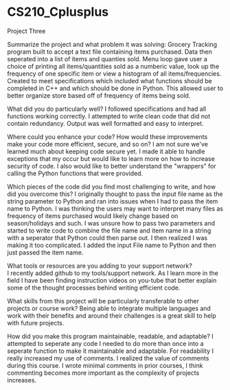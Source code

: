 # CS210_Cplusplus
Project Three

Summarize the project and what problem it was solving:
Grocery Tracking program built to  accept a text file containing items purchased.  Data then seperated into a list of items and quanties sold.  Menu loop gave user a choice of printing all items/quantities sold as a numberic value, look up the frequency of one specific item or view a histogram of all items/frequencies.  Created to meet specifications which included what functions should be completed in C++ and which should be done in Python.  This allowed user to better organize store based off of frequency of items being sold. 

What did you do particularly well?
I followed specifications and had all functions working correctly.  I attempted to write clean code that did not contain redundancy.  Output was well formatted and easy to interpret.  

Where could you enhance your code? How would these improvements make your code more efficient, secure, and so on?
I am not sure we've learned much about keeping code secure yet.  I made it able to handle exceptions that my occur but would like to learn more on how to increase security of code. I also would like to better understand the "wrappers" for calling the Python functions that were provided. 

Which pieces of the code did you find most challenging to write, and how did you overcome this? I originally thought to pass the input file name as the string parameter to Python and ran into issues when I had to pass the item name to Python. I was thinking the users may want to interpret many files as frequency of items purchased would likely change based on season/holidays and such. I was unsure how to pass two parameters and started to write code to combine the file name and item name in a string with a seperator that Python could then parse out.  I then realized I was making it too complicated.  I added the input File name to Python and then just passed the item name. 

What tools or resources are you adding to your support network?  
I recently added github to my tools/support network.  As I learn more in the field I have been finding instruction videos on you-tube that better explain some of the thought processes behind writing efficient code. 

What skills from this project will be particularly transferable to other projects or course work?
Being able to integrate multiple languages and work with their benefits and around their challenges is a great skill to help with future projects.  

How did you make this program maintainable, readable, and adaptable?
I attempted to seperate any code I needed to do more than once into a seperate function to make it maintainable and adaptable.  For readability I really increased my use of comments.  I realized the value of comments during this course.  I wrote minimal comments in prior courses, I think commenting becomes more important as the complexity of projects increases.  
